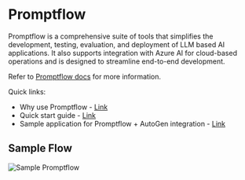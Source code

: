 # Promptflow

Promptflow is a comprehensive suite of tools that simplifies the development, testing, evaluation, and deployment of LLM based AI applications. It also supports integration with Azure AI for cloud-based operations and is designed to streamline end-to-end development.

Refer to [Promptflow docs](https://microsoft.github.io/promptflow/) for more information.

Quick links:

- Why use Promptflow - [Link](https://learn.microsoft.com/en-us/azure/machine-learning/prompt-flow/overview-what-is-prompt-flow)
- Quick start guide - [Link](https://microsoft.github.io/promptflow/how-to-guides/quick-start.html)
- Sample application for Promptflow + AutoGen integration - [Link](https://github.com/microsoft/autogen/tree/main/samples/apps/promptflow-autogen)

## Sample Flow

![Sample Promptflow](./img/ecosystem-promptflow.png)
